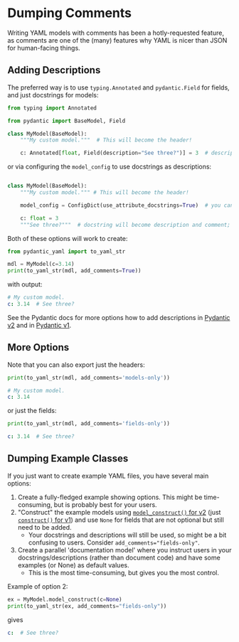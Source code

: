 # Dumping Comments

Writing YAML models with comments has been a hotly-requested feature,
as comments are one of the (many) features why YAML is nicer than JSON for human-facing things.

## Adding Descriptions

The preferred way is to use `typing.Annotated` and `pydantic.Field` for fields, and just docstrings for models:

```python
from typing import Annotated

from pydantic import BaseModel, Field

class MyModel(BaseModel):
    """My custom model."""  # This will become the header!

    c: Annotated[float, Field(description="See three?")] = 3  # description will become a comment

```

or via configuring the `model_config` to use docstrings as descriptions:

```python

class MyModel(BaseModel):
    """My custom model.""" # This will become the header!

    model_config = ConfigDict(use_attribute_docstrings=True)  # you can set this in your own BaseModel

    c: float = 3
    """See three?"""  # docstring will become description and comment; additional editor benefit!
```

Both of these options will work to create:

```python
from pydantic_yaml import to_yaml_str

mdl = MyModel(c=3.14)
print(to_yaml_str(mdl, add_comments=True))
```

with output:

```yaml
# My custom model.
c: 3.14  # See three?
```

See the Pydantic docs for more options how to add descriptions in
[Pydantic v2](https://docs.pydantic.dev/latest/concepts/fields/#customizing-json-schema)
and in [Pydantic v1](https://docs.pydantic.dev/1.10/usage/schema/).

## More Options

Note that you can also export just the headers:

```python
print(to_yaml_str(mdl, add_comments='models-only'))
```

```yaml
# My custom model.
c: 3.14
```

or just the fields:

```python
print(to_yaml_str(mdl, add_comments='fields-only'))
```

```yaml
c: 3.14  # See three?
```

## Dumping Example Classes

If you just want to create example YAML files, you have several main options:

1. Create a fully-fledged example showing options. This might be time-consuming, but is probably best for your users.
2. "Construct" the example models using [`model_construct()` for v2](https://docs.pydantic.dev/latest/api/base_model/#pydantic.BaseModel.model_construct)  (just [`construct()` for v1](https://docs.pydantic.dev/1.10/usage/models/#creating-models-without-validation)) and use `None` for fields that are not optional but still need to be added.
   - Your docstrings and descriptions will still be used, so might be a bit confusing to users. Consider `add_comments="fields-only"`.
3. Create a parallel 'documentation model' where you instruct users in your docstrings/descriptions (rather than document code) and have some examples (or None) as default values.
   - This is the most time-consuming, but gives you the most control.

Example of option 2:

```python
ex = MyModel.model_construct(c=None)
print(to_yaml_str(ex, add_comments="fields-only"))
```

gives

```yaml
c:  # See three?
```
